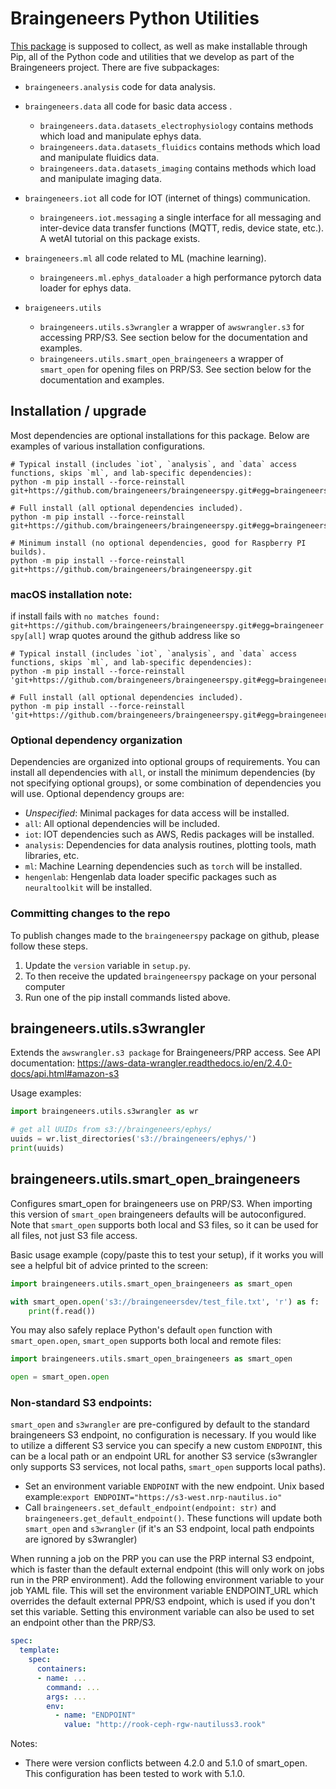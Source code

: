 # Braingeneers Python Utilities

[This package][github] is supposed to collect, as well as make installable
through Pip, all of the Python code and utilities that we develop as
part of the Braingeneers project. There are five subpackages:
  * `braingeneers.analysis` code for data analysis.

  * `braingeneers.data` all code for basic data access .
    * `braingeneers.data.datasets_electrophysiology` contains methods which load and manipulate ephys data.
    * `braingeneers.data.datasets_fluidics` contains methods which load and manipulate fluidics data.
    * `braingeneers.data.datasets_imaging` contains methods which load and manipulate imaging data.
    
  * `braingeneers.iot` all code for IOT (internet of things) communication.
    * `braingeneers.iot.messaging` a single interface for all messaging and inter-device data transfer functions (MQTT, redis, device state, etc.). A wetAI tutorial on this package exists.
    
  * `braingeneers.ml` all code related to ML (machine learning).
    * `braingeneers.ml.ephys_dataloader` a high performance pytorch data loader for ephys data.

  * `braigeneers.utils`  
    * `braingeneers.utils.s3wrangler` a wrapper of `awswrangler.s3` for accessing PRP/S3. See section below for the documentation and examples.
    * `braingeneers.utils.smart_open_braingeneers` a wrapper of `smart_open` for opening files on PRP/S3. See section below for the documentation and examples.

[github]: https://www.github.com/braingeneers/braingeneerspy

## Installation / upgrade

Most dependencies are optional installations for this package. 
Below are examples of various installation configurations.

```
# Typical install (includes `iot`, `analysis`, and `data` access functions, skips `ml`, and lab-specific dependencies): 
python -m pip install --force-reinstall git+https://github.com/braingeneers/braingeneerspy.git#egg=braingeneerspy[iot,analysis]

# Full install (all optional dependencies included).
python -m pip install --force-reinstall git+https://github.com/braingeneers/braingeneerspy.git#egg=braingeneerspy[all]

# Minimum install (no optional dependencies, good for Raspberry PI builds).
python -m pip install --force-reinstall git+https://github.com/braingeneers/braingeneerspy.git
```

### macOS installation note:
if install fails with ```no matches found: git+https://github.com/braingeneers/braingeneerspy.git#egg=braingeneerspy[all]```
wrap quotes around the github address like so 

```
# Typical install (includes `iot`, `analysis`, and `data` access functions, skips `ml`, and lab-specific dependencies): 
python -m pip install --force-reinstall 'git+https://github.com/braingeneers/braingeneerspy.git#egg=braingeneerspy[iot,analysis]'

# Full install (all optional dependencies included).
python -m pip install --force-reinstall 'git+https://github.com/braingeneers/braingeneerspy.git#egg=braingeneerspy[all]'
```

### Optional dependency organization

Dependencies are organized into optional groups of requirements. You can install all dependencies with `all`, 
or install the minimum dependencies (by not specifying optional groups), 
or some combination of dependencies you will use. Optional dependency groups are:

 - *Unspecified*: Minimal packages for data access will be installed.
 - `all`: All optional dependencies will be included.
 - `iot`: IOT dependencies such as AWS, Redis packages will be installed.
 - `analysis`: Dependencies for data analysis routines, plotting tools, math libraries, etc.
 - `ml`: Machine Learning dependencies such as `torch` will be installed.
 - `hengenlab`: Hengenlab data loader specific packages such as `neuraltoolkit` will be installed.

### Committing changes to the repo

To publish changes made to the `braingeneerspy` package on github, please follow these steps. 
 1. Update the `version` variable in `setup.py`. 
 2. To then receive the updated `braingeneerspy` package on your personal computer 
 3. Run one of the pip install commands listed above.

## braingeneers.utils.s3wrangler
Extends the `awswrangler.s3 package` for Braingeneers/PRP access.
See API documentation: https://aws-data-wrangler.readthedocs.io/en/2.4.0-docs/api.html#amazon-s3

Usage examples:
```python
import braingeneers.utils.s3wrangler as wr

# get all UUIDs from s3://braingeneers/ephys/
uuids = wr.list_directories('s3://braingeneers/ephys/')
print(uuids)
```

## braingeneers.utils.smart_open_braingeneers
Configures smart_open for braingeneers use on PRP/S3. When importing this version of `smart_open` 
braingeneers defaults will be autoconfigured. Note that `smart_open` supports both local and S3 files, 
so it can be used for all files, not just S3 file access.

Basic usage example (copy/paste this to test your setup), if it works you will see a helpful bit of advice printed to the screen:

```python
import braingeneers.utils.smart_open_braingeneers as smart_open

with smart_open.open('s3://braingeneersdev/test_file.txt', 'r') as f:
    print(f.read())
```

You may also safely replace Python's default `open` function with `smart_open.open`, 
`smart_open` supports both local and remote files:

```python
import braingeneers.utils.smart_open_braingeneers as smart_open

open = smart_open.open
```
### Non-standard S3 endpoints:

`smart_open` and `s3wrangler` are pre-configured by default to the standard braingeneers S3 endpoint,
no configuration is necessary. If you would like to utilize a different S3 service you can specify a
new custom `ENDPOINT`, this can be a local path or an endpoint URL for another S3 service (s3wrangler
only supports S3 services, not local paths, `smart_open` supports local paths).

- Set an environment variable `ENDPOINT` with the new endpoint. Unix based example:`export ENDPOINT="https://s3-west.nrp-nautilus.io"`
- Call `braingeneers.set_default_endpoint(endpoint: str)` and `braingeneers.get_default_endpoint()`. 
  These functions will update both `smart_open` and `s3wrangler` (if it's an S3 endpoint, 
  local path endpoints are ignored by s3wrangler)

When running a job on the PRP you can use the PRP internal S3 endpoint,
which is faster than the default external endpoint (this will only work on jobs run in the PRP 
environment). Add the following environment variable to your job YAML file.
This will set the environment variable ENDPOINT_URL which overrides the
default external PPR/S3 endpoint, which is used if you don't set this variable.
Setting this environment variable can also be used to set an endpoint other than the PRP/S3.

```yaml
spec:
  template:
    spec:
      containers:
      - name: ...
        command: ...
        args: ...
        env:
          - name: "ENDPOINT"
            value: "http://rook-ceph-rgw-nautiluss3.rook"
```

Notes:
- There were version conflicts between 4.2.0 and 5.1.0 of smart_open. This configuration has been tested to work with 5.1.0.
